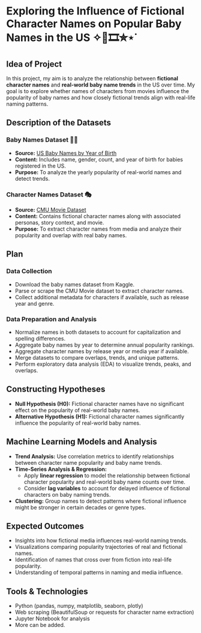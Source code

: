 # Exploring the Influence of Fictional Character Names on Popular Baby Names in the US ✧🎥🎞️✮⋆˙

## Idea of Project
In this project, my aim is to analyze the relationship between **fictional character names** and **real-world baby name trends** in the US over time. My goal is to explore whether names of characters from movies influence the popularity of baby names and how closely fictional trends align with real-life naming patterns.

## Description of the Datasets

### Baby Names Dataset 👶🍼
- **Source:** [US Baby Names by Year of Birth](https://www.kaggle.com/datasets/thedevastator/us-baby-names-by-year-of-birth)  
- **Content:** Includes name, gender, count, and year of birth for babies registered in the US.  
- **Purpose:** To analyze the yearly popularity of real-world names and detect trends.

### Character Names Dataset 🎭
- **Source:** [CMU Movie Dataset](https://www.cs.cmu.edu/~ark/personas/)  
- **Content:** Contains fictional character names along with associated personas, story context, and movie.  
- **Purpose:** To extract character names from media and analyze their popularity and overlap with real baby names.

## Plan

### Data Collection
- Download the baby names dataset from Kaggle.  
- Parse or scrape the CMU Movie dataset to extract character names.  
- Collect additional metadata for characters if available, such as release year and genre.

### Data Preparation and Analysis
- Normalize names in both datasets to account for capitalization and spelling differences.  
- Aggregate baby names by year to determine annual popularity rankings.  
- Aggregate character names by release year or media year if available.  
- Merge datasets to compare overlaps, trends, and unique patterns.  
- Perform exploratory data analysis (EDA) to visualize trends, peaks, and overlaps.

## Constructing Hypotheses
- **Null Hypothesis (H0):** Fictional character names have no significant effect on the popularity of real-world baby names.  
- **Alternative Hypothesis (H1):** Fictional character names significantly influence the popularity of real-world baby names.

## Machine Learning Models and Analysis
- **Trend Analysis:** Use correlation metrics to identify relationships between character name popularity and baby name trends.  
- **Time-Series Analysis & Regression:**  
  - Apply **linear regression** to model the relationship between fictional character popularity and real-world baby name counts over time.   
  - Consider **lag variables** to account for delayed influence of fictional characters on baby naming trends.  
- **Clustering:** Group names to detect patterns where fictional influence might be stronger in certain decades or genre types.  

## Expected Outcomes
- Insights into how fictional media influences real-world naming trends.  
- Visualizations comparing popularity trajectories of real and fictional names.  
- Identification of names that cross over from fiction into real-life popularity.  
- Understanding of temporal patterns in naming and media influence.

## Tools & Technologies
- Python (pandas, numpy, matplotlib, seaborn, plotly)  
- Web scraping (BeautifulSoup or requests for character name extraction)  
- Jupyter Notebook for analysis
- More can be added. 
